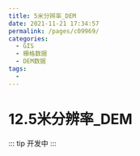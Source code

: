 ```yaml
---
title: 5米分辨率_DEM
date: 2021-11-21 17:34:57
permalink: /pages/c09969/
categories:
  - GIS
  - 栅格数据
  - DEM数据
tags:
  - 
---
```

# 12.5米分辨率_DEM

::: tip
开发中
:::

